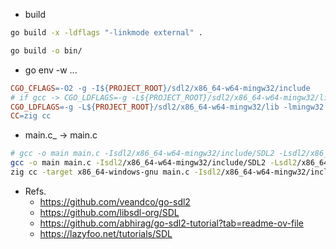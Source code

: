 * build
```sh
go build -x -ldflags "-linkmode external" .

go build -o bin/
```

* go env -w ...
```makefile
CGO_CFLAGS=-O2 -g -I${PROJECT_ROOT}/sdl2/x86_64-w64-mingw32/include
# if gcc -> CGO_LDFLAGS=-g -L${PROJECT_ROOT}/sdl2/x86_64-w64-mingw32/lib -lmingw32 -lSDL2 -lSDL2main
CGO_LDFLAGS=-g -L${PROJECT_ROOT}/sdl2/x86_64-w64-mingw32/lib -lmingw32 -lSDL2 -lSDL2main -lole32 -lgdi32 -lwinmm -lversion -lsetupapi -limm32 -loleaut32 -mwindows
CC=zig cc
```

* main.c_ -> main.c
```sh
# gcc -o main main.c -Isdl2/x86_64-w64-mingw32/include/SDL2 -Lsdl2/x86_64-w64-mingw32/lib -lmingw32 -lSDL2main -lSDL2 -lole32 -lgdi32 -lversion -lsetupapi -limm32 -mwindows
gcc -o main main.c -Isdl2/x86_64-w64-mingw32/include/SDL2 -Lsdl2/x86_64-w64-mingw32/lib -lmingw32 -lSDL2main -lSDL2 -mwindows
zig cc -target x86_64-windows-gnu main.c -Isdl2/x86_64-w64-mingw32/include/SDL2 -Lsdl2/x86_64-w64-mingw32/lib -lmingw32 -lSDL2 -lSDL2main -lole32 -lgdi32 -lwinmm -lversion -lsetupapi -limm32 -loleaut32 -mwindows
```

* Refs.
    * https://github.com/veandco/go-sdl2
    * https://github.com/libsdl-org/SDL
    * https://github.com/abhirag/go-sdl2-tutorial?tab=readme-ov-file
    * https://lazyfoo.net/tutorials/SDL
